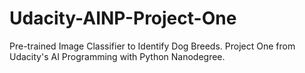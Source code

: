 # Udacity-AINP-Project-One
Pre-trained Image Classifier to Identify Dog Breeds. Project One from Udacity's AI Programming with Python Nanodegree.
